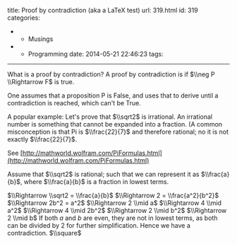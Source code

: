 title: Proof by contradiction (aka a LaTeX test)
url: 319.html
id: 319
categories:
  - - Musings
  - - Programming
date: 2014-05-21 22:46:23
tags:
---
What is a proof by contradiction? A proof by contradiction is if $\\neg P \\Rightarrow F$ is true. 

One assumes that a proposition P is False, and uses that to derive until a contradiction is reached, which can't be True. 

A popular example: Let's prove that $\\sqrt2$ is irrational. An irrational number is something that cannot be expanded into a fraction. (A common misconception is that Pi is $\\frac{22}{7}$ and therefore rational; no it is not exactly $\\frac{22}{7}$. 

See [http://mathworld.wolfram.com/PiFormulas.html](http://mathworld.wolfram.com/PiFormulas.html) 

Assume that $\\sqrt2$ is rational; such that we can represent it as $\\frac{a}{b}$, where $\\frac{a}{b}$ is a fraction in lowest terms.

$\\Rightarrow \\sqrt2 = \\frac{a}{b}$ $\\Rightarrow 2 = \\frac{a^2}{b^2}$ $\\Rightarrow 2b^2 = a^2$ $\\Rightarrow 2 \\mid a$ $\\Rightarrow 4 \\mid a^2$ $\\Rightarrow 4 \\mid 2b^2$ $\\Rightarrow 2 \\mid b^2$ $\\Rightarrow 2 \\mid b$ If both $a$ and $b$ are even, they are not in lowest terms, as both can be divided by 2 for further simplification. Hence we have a contradiction. $\\square$